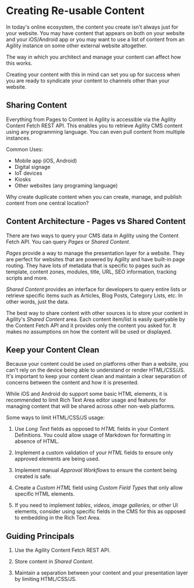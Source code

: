 # Creating Re-usable Content
In today's online ecosystem, the content you create isn't always just for your website. You may have content that appears on both on your website and your iOS/Android app or you may want to use a list of content from an Agility instance on some other external website altogether.

The way in which you architect and manage your content can affect how this works.

<!-- ![Thinking...](https://media.giphy.com/media/kPtv3UIPrv36cjxqLs/giphy.gif) -->

Creating your content with this in mind can set you up for success when you are ready to syndicate your content to channels other than your website.

## Sharing Content
Everything from Pages to Content in Agility is accessible via the Agility Content Fetch REST API. This enables you to retrieve Agility CMS content using any programming language. You can even pull content from multiple instances.

Common Uses:

- Mobile app (iOS, Android)
- Digital signage
- IoT devices
- Kiosks
- Other websites (any programing language)

Why create duplicate content when you can create, manage, and publish content from one central location?

<!-- ![Central Repository](https://media.giphy.com/media/N1uZlj3OUEDxC/giphy.gif) -->

## Content Architecture - Pages vs Shared Content
There are two ways to query your CMS data in Agility using the Content Fetch API. You can query *Pages* or *Shared Content*.

*Pages* provide a way to manage the presentation layer for a website. They are perfect for websites that are powered by Agility and have built-in page routing. They have lots of metadata that is specific to pages such as template, content zones, modules, title, URL, SEO information, tracking scripts and more.

*Shared Content* provides an interface for developers to query entire lists or retrieve specific items such as Articles, Blog Posts, Category Lists, etc. In other words, just the data.

The best way to share content with other sources is to store your content in Agility's *Shared Content* area. Each content item/list is easily queryable by the Content Fetch API and it provides only the content you asked for. It makes no assumptions on how the content will be used or displayed. 

## Keep your Content Clean
Because your content could be used on platforms other than a website, you can't rely on the device being able to understand or render HTML/CSS/JS. It's important to keep your content clean and maintain a clear separation of concerns between the content and how it is presented.

<!-- ![Keep it Clean](https://media.giphy.com/media/RpQWp3Lw1f14I/giphy.gif) -->

While iOS and Android do support some basic HTML elements, it is recommended to limit Rich Text Area editor usage and features for managing content that will be shared across other non-web platforms.

Some ways to limit HTML/CSS/JS usage:

1. Use *Long Text* fields as opposed to *HTML* fields in your Content Definitions. You could allow usage of Markdown for formatting in absence of HTML.

2. Implement a custom validation of your *HTML* fields to ensure only approved elements are being used.

3. Implement manual *Approval Workflows* to ensure the content being created is safe.

4. Create a *Custom HTML* field using *Custom Field Types* that only allow specific HTML elements.

5. If you need to implement *tables*, *videos*, *image galleries*, or other UI elements, consider using specific fields in the CMS for this as opposed to embedding in the Rich Text Area.


## Guiding Principals

1. Use the Agility Content Fetch REST API.

2. Store content in *Shared Content*.

3. Maintain a separation between your content and your presentation layer by limiting HTML/CSS/JS.
